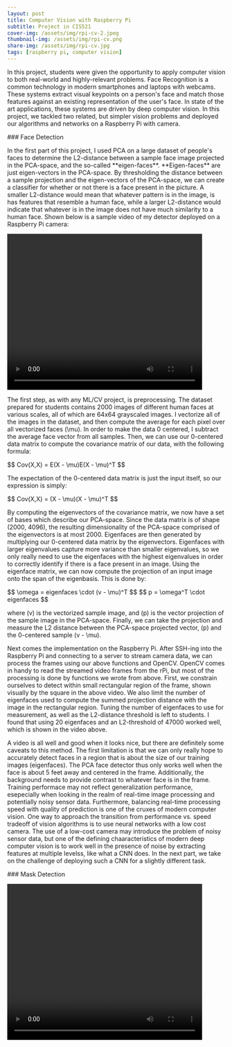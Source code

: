 ```yaml
---
layout: post
title: Computer Vision with Raspberry Pi
subtitle: Project in CIS521
cover-img: /assets/img/rpi-cv-2.jpeg
thumbnail-img: /assets/img/rpi-cv.png
share-img: /assets/img/rpi-cv.jpg
tags: [raspberry pi, computer vision]
---
```


<p>
In this project, students were given the opportunity to apply computer vision to both real-world and highly-relevant problems.  Face Recognition is a common technology in modern smartphones and laptops with webcams.  These systems extract visual keypoints on a person's face and match those features against an existing representation of the user's face.  In state of the art applications, these systems are driven by deep computer vision.  In this project, we tackled two related, but simpler vision problems and deployed our algorithms and networks on a Raspberry Pi with camera.
<p/>

<p>
### Face Detection
<p/>

<p>
In the first part of this project, I used PCA on a large dataset of people's faces to determine the L2-distance between a sample face image projected in the PCA-space, and the so-called **eigen-faces**.  **Eigen-faces** are just eigen-vectors in the PCA-space.  By thresholding the distance between a sample projection and the eigen-vectors of the PCA-space, we can create a classifier for whether or not there is a face present in the picture.  A smaller L2-distance would mean that whatever pattern is in the image, is has features that resemble a human face, while a larger L2-distance would indicate that whatever is in the image does not have much similarity to a human face.  Shown below is a sample video of my detector deployed on a Raspberry Pi camera:
<p/>

<p>
<video width="450" height="360" controls>
  <source type="video/mp4" src="/assets/img/facedetection.mp4">
</video>
<p/>

<p>
The first step, as with any ML/CV project, is preprocessing.  The dataset prepared for students contains 2000 images of different human faces at various scales, all of which are 64x64 grayscaled images.  I vectorize all of the images in the dataset, and then compute the average for each pixel over all vectorized faces (\mu).  In order to make the data 0 centered, I subtract the average face vector from all samples.  Then, we can use our 0-centered data matrix to compute the covariance matrix of our data, with the following formula:
<p/>

<p>
  $$ Cov(X,X) = E(X - \mu)E(X - \mu)^T $$
<p/>

<p>
The expectation of the 0-centered data matrix is just the input itself, so our expression is simply:
<p/>

<p>
  $$ Cov(X,X) = (X - \mu)(X - \mu)^T $$
<p/>

<p>
By computing the eigenvectors of the covariance matrix, we now have a set of bases which describe our PCA-space.  Since the data matrix is of shape (2000, 4096), the resulting dimensionality of the PCA-space comprised of the eigenvectors is at most 2000.  Eigenfaces are then generated by multiplying our 0-centered data matrix by the eigenvectors.  Eigenfaces with larger eigenvalues capture more variance than smaller eigenvalues, so we only really need to use the eigenfaces with the highest eigenvalues in order to correctly identify if there is a face present in an image.  Using the eigenface matrix, we can now compute the projection of an input image onto the span of the eigenbasis.  This is done by:
<p/>

<p>
  $$ \omega = eigenfaces \cdot (v - \mu)^T $$
  $$ p = \omega^T \cdot eigenfaces $$
<p/>

<p>
where (v) is the vectorized sample image, and (p) is the vector projection of the sample image in the PCA-space.  Finally, we can take the projection and measure the L2 distance between the PCA-space projected vector, (p) and the 0-centered sample (v - \mu).
<p/>

<p>
Next comes the implementation on the Raspberry Pi.  After SSH-ing into the Raspberry Pi and connecting to a server to stream camera data, we can process the frames using our above functions and OpenCV.  OpenCV comes in handy to read the streamed video frames from the rPi, but most of the processing is done by functions we wrote from above.  First, we constrain ourselves to detect within small rectangular region of the frame, shown visually by the square in the above video.  We also limit the number of eigenfaces used to compute the summed projection distance with the image in the rectangular region.  Tuning the number of eigenfaces to use for measurement, as well as the L2-distance threshold is left to students.  I found that using 20 eigenfaces and an L2-threshold of 47000 worked well, which is shown in the video above.
<p/>

<p>
A video is all well and good when it looks nice, but there are definitely some caveats to this method.  The first limitation is that we can only really hope to accurately detect faces in a region that is about the size of our training images (eigenfaces).  The PCA face detector thus only works well when the face is about 5 feet away and centered in the frame.  Additionally, the background needs to provide contrast to whatever face is in the frame.  Training performace may not reflect generalization performance, esepecially when looking in the realm of real-time image processing and potentially noisy sensor data.  Furthermore, balancing real-time processing speed with quality of prediction is one of the cruxes of modern computer vision.  One way to approach the transition from performance vs. speed tradeoff of vision algorithms is to use neural networks with a low cost camera.  The use of a low-cost camera may introduce the problem of noisy sensor data, but one of the defining chaaracteristics of modern deep computer vision is to work well in the presence of noise by extracting features at multiple levelss, like what a CNN does.  In the next part, we take on the challenge of deploying such a CNN for a slightly different task.
<p/>

<p>
### Mask Detection
<p/>

<p>
<video width="450" height="360" controls>
  <source type="video/mp4" src="/assets/img/maskdetection.mp4">
</video>
<p/>
